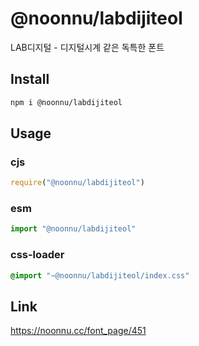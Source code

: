 # @noonnu/labdijiteol
LAB디지털 - 디지털시계 같은 독특한 폰트

## Install
```sh
npm i @noonnu/labdijiteol
```
## Usage
### cjs
```js
require("@noonnu/labdijiteol")
```
### esm
```js
import "@noonnu/labdijiteol"
```
### css-loader
```css
@import "~@noonnu/labdijiteol/index.css"
```

## Link
https://noonnu.cc/font_page/451